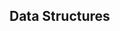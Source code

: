 ## Data Structures

<!-- This folder will contain all your implementations of the data structures  --> 